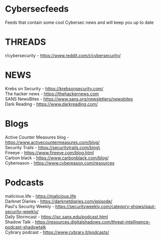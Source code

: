 # Cybersecfeeds
Feeds that contain some cool Cybersec news and will keep you up to date

# THREADS
r/cybersecurity - https://www.reddit.com/r/cybersecurity/

# NEWS
Krebs on Security - https://krebsonsecurity.com/ \
The hacker news - https://thehackernews.com \
SANS NewsBites -  https://www.sans.org/newsletters/newsbites \
Dark Reading - https://www.darkreading.com/ 

# Blogs
Active Counter Measures blog - https://www.activecountermeasures.com/blog/ \
Security Trails - https://securitytrails.com/blog\ \
Fireeye - https://www.fireeye.com/blog.html \
Carbon black - https://www.carbonblack.com/blog/ \
Cybereason - https://www.cybereason.com/resources 

# Podcasts
malicious.life - https://malicious.life \
Darknet Diaries - https://darknetdiaries.com/episode/ \
Paul's Security Weekly - https://securityweekly.com/category-shows/paul-security-weekly/ \
Daily Stormcast -  https://isc.sans.edu/podcast.html \
Shadow Talk - https://resources.digitalshadows.com/threat-intelligence-podcast-shadowtalk \
Cybrary podcast - https://www.cybrary.it/podcasts/ 
